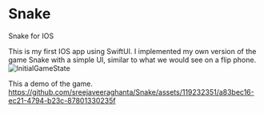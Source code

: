 # Snake
Snake for IOS

This is my first IOS app using SwiftUI.
I implemented my own version of the game Snake with a simple UI, similar to what we would see on a flip phone. 
![InitialGameState](https://github.com/sreejaveeraghanta/Snake/assets/119232351/a7468fe9-8e6e-493d-80bd-968a6bc711df)

This a demo of the game.
https://github.com/sreejaveeraghanta/Snake/assets/119232351/a83bec16-ec21-4794-b23c-87801330235f


